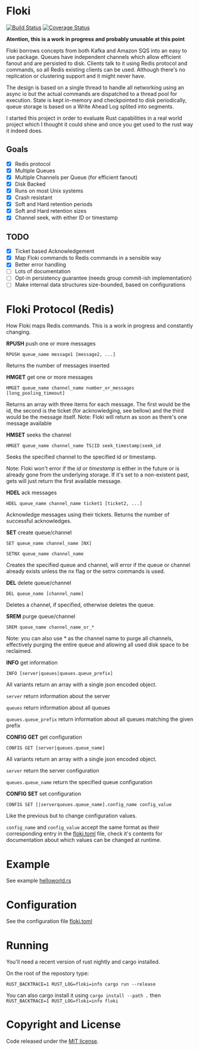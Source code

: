 # Floki

[![Build Status](https://travis-ci.org/arthurprs/floki.svg)](https://travis-ci.org/arthurprs/floki)
[![Coverage Status](https://coveralls.io/repos/arthurprs/floki/badge.svg?branch=master&service=github)](https://coveralls.io/github/arthurprs/floki?branch=master)

**Atention, this is a work in progress and probably unusable at this point**

Floki borrows concepts from both Kafka and Amazon SQS into an easy to use package. Queues have independent channels which allow efficient fanout and are persisted to disk. Clients talk to it using Redis protocol and commands, so all Redis existing clients can be used. Although there's no replication or clustering support and it might never have.

The design is based on a single thread to handle all networking using an async io but the actual commands are dispatched to a thread pool for execution. State is kept in-memory and checkpointed to disk periodically, queue storage is based on a Write Ahead Log splited into segments.

I started this project in order to evaluate Rust capabilities in a real world project which I thought it could shine and once you get used to the rust way it indeed does.

## Goals
- [x] Redis protocol
- [x] Multiple Queues
- [x] Multiple Channels per Queue (for efficient fanout)
- [x] Disk Backed
- [x] Runs on most Unix systems
- [x] Crash resistant
- [x] Soft and Hard retention periods
- [x] Soft and Hard retention sizes
- [x] Channel seek, with either ID or timestamp

## TODO
- [x] Ticket based Acknowledgement
- [x] Map Floki commands to Redis commands in a sensible way
- [x] Better error handling
- [ ] Lots of documentation
- [ ] Opt-in persistency guarantee (needs group commit-ish implementation)
- [ ] Make internal data structures size-bounded, based on configurations

# Floki Protocol (Redis)

How Floki maps Redis commands. This is a work in progress and constantly changing.

**RPUSH**  push one or more messages

```RPUSH queue_name message1 [message2, ...]```

Returns the number of messages inserted

**HMGET** get one or more messages

```HMGET queue_name channel_name number_or_messages [long_pooling_timeout]```

Returns an array with three items for each message. The first would be the id, the second is the ticket (for acknowledging, see bellow) and the third would be the message itself. 
Note: Floki will return as soon as there's one message available

**HMSET** seeks the channel

```HMGET queue_name channel_name TS|ID seek_timestamp|seek_id```

Seeks the specified channel to the specified id or timestamp.

Note: Floki won't error if the *id* or *timestamp* is either in the future or is already gone from the underlying storage. If it's set to a non-existent past, gets will just return the first available message.

**HDEL** ack messages

```HDEL queue_name channel_name ticket1 [ticket2, ...]```

Acknowledge messages using their tickets. Returns the number of successful acknowledges.

**SET** create queue/channel

```SET queue_name channel_name [NX]```

```SETNX queue_name channel_name```

Creates the specified queue and channel, will error if the queue or channel already exists unless the nx flag or the setnx commands is used.

**DEL** delete queue/channel

```DEL queue_name [channel_name]```

Deletes a channel, if specified, otherwise deletes the queue.

**SREM** purge queue/channel

```SREM queue_name channel_name_or_*```

Note: you can also use * as the channel name to purge all channels, effectively purging the entire queue and allowing all used disk space to be reclaimed.

**INFO** get information

```INFO [server|queues|queues.queue_prefix]```

All variants return an array with a single json encoded object.

`server` return information about the server

`queues` return information about all queues

`queues.queue_prefix` return information about all queues matching the given prefix

**CONFIG GET** get configuration

```CONFIG GET [server|queues.queue_name]```

All variants return an array with a single json encoded object.

`server` return the server configuration

`queues.queue_name` return the specified queue configuration

**CONFIG SET** set configuration

```CONFIG SET [|serverqueues.queue_name].config_name config_value```

Like the previous but to change configuration values.

`config_name` and `config_value` accept the same format as their corresponding entry in the [floki.toml](floki.toml) file, check it's contents for documentation about which values can be changed at runtime.

# Example

See example [helloworld.rs](examples/helloworld.rs)

# Configuration

See the configuration file [floki.toml](floki.toml)

# Running

You'll need a recent version of rust nightly and cargo installed.

On the root of the repostory type:

```RUST_BACKTRACE=1 RUST_LOG=floki=info cargo run --release```

You can also cargo install it using `cargo install --path .` then `RUST_BACKTRACE=1 RUST_LOG=floki=info floki`

# Copyright and License

Code released under the [MIT license](LICENSE).
